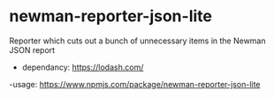 # newman-reporter-json-lite
Reporter which cuts out a bunch of unnecessary items in the Newman JSON report


- dependancy:
https://lodash.com/

-usage:
https://www.npmjs.com/package/newman-reporter-json-lite
